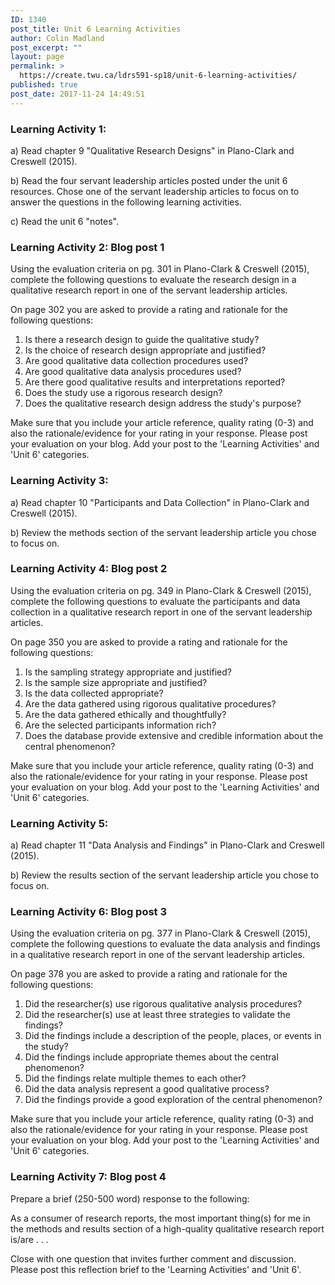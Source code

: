 ```yaml
---
ID: 1340
post_title: Unit 6 Learning Activities
author: Colin Madland
post_excerpt: ""
layout: page
permalink: >
  https://create.twu.ca/ldrs591-sp18/unit-6-learning-activities/
published: true
post_date: 2017-11-24 14:49:51
---
```

### Learning Activity 1:

a) Read chapter 9 "Qualitative Research Designs" in Plano-Clark and Creswell (2015).

b) Read the four servant leadership articles posted under the unit 6 resources.  Chose one of the servant leadership articles to focus on to answer the questions in the following learning activities.

c) Read the unit 6 "notes".

### Learning Activity 2: Blog post 1

Using the evaluation criteria on pg. 301 in Plano-Clark & Creswell (2015), complete the following questions to evaluate the research design in a qualitative research report in one of the servant leadership articles.

On page 302 you are asked to provide a rating and rationale for the following questions:

1. Is there a research design to guide the qualitative study?
2. Is the choice of research design appropriate and justified?
3. Are good qualitative data collection procedures used?
4. Are good qualitative data analysis procedures used?
5. Are there good qualitative results and interpretations reported?
6. Does the study use a rigorous research design?
7. Does the qualitative research design address the study's purpose?

Make sure that you include your article reference, quality rating (0-3) and also the rationale/evidence for your rating in your response.  Please post your evaluation on your blog.  Add your post to the 'Learning Activities' and 'Unit 6' categories.

### Learning Activity 3:

a) Read chapter 10 "Participants and Data Collection" in Plano-Clark and Creswell (2015).

b) Review the methods section of the servant leadership article you chose to focus on.

### Learning Activity 4: Blog post 2

Using the evaluation criteria on pg. 349 in Plano-Clark & Creswell (2015), complete the following questions to evaluate the participants and data collection in a qualitative research report in one of the servant leadership articles.

On page 350 you are asked to provide a rating and rationale for the following questions:

1. Is the sampling strategy appropriate and justified?
2. Is the sample size appropriate and justified?
3. Is the data collected appropriate?
4. Are the data gathered using rigorous qualitative procedures?
5. Are the data gathered ethically and thoughtfully?
6. Are the selected participants information rich?
7. Does the database provide extensive and credible information about the central phenomenon?

Make sure that you include your article reference, quality rating (0-3) and also the rationale/evidence for your rating in your response.  Please post your evaluation on your blog.  Add your post to the 'Learning Activities' and 'Unit 6' categories.

### Learning Activity 5:

a) Read chapter 11 "Data Analysis and Findings" in Plano-Clark and Creswell (2015).

b) Review the results section of the servant leadership article you chose to focus on.

### Learning Activity 6: Blog post 3

Using the evaluation criteria on pg. 377 in Plano-Clark & Creswell (2015), complete the following questions to evaluate the data analysis and findings in a qualitative research report in one of the servant leadership articles.

On page 378 you are asked to provide a rating and rationale for the following questions:

1. Did the researcher(s) use rigorous qualitative analysis procedures?
2. Did the researcher(s) use at least three strategies to validate the findings?
3. Did the findings include a description of the people, places, or events in the study?
4. Did the findings include appropriate themes about the central phenomenon?
5. Did the findings relate multiple themes to each other?
6. Did the data analysis represent a good qualitative process?
7. Did the findings provide a good exploration of the central phenomenon?

Make sure that you include your article reference, quality rating (0-3) and also the rationale/evidence for your rating in your response.  Please post your evaluation on your blog.  Add your post to the 'Learning Activities' and 'Unit 6' categories.

### Learning Activity 7: Blog post 4

Prepare a brief (250-500 word) response to the following:

As a consumer of research reports, the most important thing(s) for me in the methods and results section of a high-quality qualitative research report is/are . . .

Close with one question that invites further comment and discussion. Please post this reflection brief to the 'Learning Activities' and 'Unit 6'.